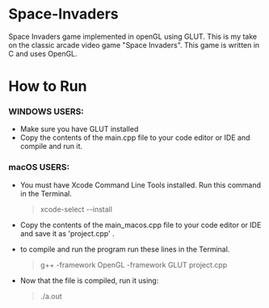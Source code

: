 # Space-Invaders
Space Invaders game implemented in openGL using GLUT.
This is my take on the classic arcade video game "Space Invaders". This game is written in C and uses OpenGL.

# How to Run

### WINDOWS USERS: 
- Make sure you have GLUT installed
- Copy the contents of the main.cpp file to your code editor or IDE and compile and run it.

### macOS USERS: 
- You must have Xcode Command Line Tools installed. Run this command in the Terminal.

   > xcode-select --install
- Copy the contents of the main_macos.cpp file to your code editor or IDE and save it as 'project.cpp' .
- to compile and run the program run these lines in the Terminal.

   >g++ -framework OpenGL -framework GLUT project.cpp
- Now that the file is compiled, run it using:

   >./a.out
